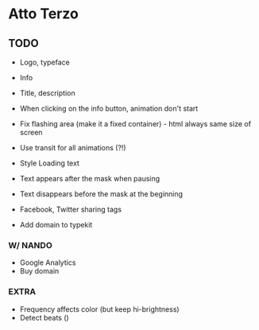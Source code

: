 # Atto Terzo

## TODO

- Logo, typeface
- Info
- Title, description
- When clicking on the info button, animation don't start


- Fix flashing area (make it a fixed container) - html always same size of screen
- Use transit for all animations (?!)
- Style Loading text
- Text appears after the mask when pausing
- Text disappears before the mask at the beginning  
- Facebook, Twitter sharing tags
- Add domain to typekit

### W/ NANDO
- Google Analytics
- Buy domain

### EXTRA
- Frequency affects color (but keep hi-brightness)
- Detect beats ()
